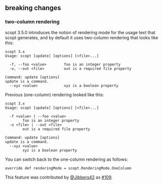   [@Jibbers42]: https://github.com/Jibbers42
  [109]: https://github.com/scopt/scopt/pull/109

## breaking changes

### two-column rendering

scopt 3.5.0 introduces the notion of rendering mode for the usage text that scopt generates,
and by default it uses two-column rendering that looks like this:

    scopt 3.x
    Usage: scopt [update] [options] [<file>...]

      -f, --foo <value>        foo is an integer property
      -o, --out <file>         out is a required file property

    Command: update [options]
    update is a command.
      --xyz <value>            xyz is a boolean property

Previous (one-column) rendering looked like this:

    scopt 3.x
    Usage: scopt [update] [options] [<file>...]

      -f <value> | --foo <value>
            foo is an integer property
      -o <file> | --out <file>
            out is a required file property

    Command: update [options]
    update is a command.
      --xyz <value>
            xyz is a boolean property

You can switch back to the one-column rendering as follows:

    override def renderingMode = scopt.RenderingMode.OneColumn

This feature was contributed by [@Jibbers42][@Jibbers42] as [#109][109].

